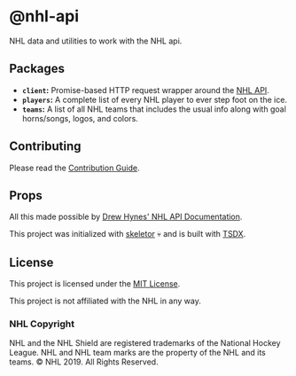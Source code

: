 # @nhl-api

NHL data and utilities to work with the NHL api.

## Packages

- **`client`:** Promise-based HTTP request wrapper around the [NHL API](https://statsapi.web.nhl.com).
- **`players`:** A complete list of every NHL player to ever step foot on the ice.
- **`teams`:** A list of all NHL teams that includes the usual info along with goal horns/songs, logos, and colors.

## Contributing

Please read the [Contribution Guide](https://github.com/gretzky/nhl-api/blob/master/CONTRIBUTING.md).

## Props

All this made possible by [Drew Hynes' NHL API Documentation](https://gitlab.com/dword4/nhlapi).

This project was initialized with [skeletor](https://github.com/gretzky/skeletor) 💀 and is built with [TSDX](https://github.com/jaredpalmer/tsdx).

## License

This project is licensed under the [MIT License](https://github.com/gretzky/nhl-api/blob/master/LICENSE).

This project is not affiliated with the NHL in any way.

### NHL Copyright

NHL and the NHL Shield are registered trademarks of the National Hockey League. NHL and NHL team marks are the property of the NHL and its teams. © NHL 2019. All Rights Reserved.
